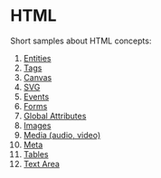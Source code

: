 HTML
====

Short samples about HTML concepts:

1. [Entities](https://github.com/full-stack-bcn/samples/tree/master/html/entities)
1. [Tags](https://github.com/full-stack-bcn/samples/tree/master/html/tags)
1. [Canvas](https://github.com/full-stack-bcn/samples/tree/master/html/canvas)
1. [SVG](https://github.com/full-stack-bcn/samples/tree/master/html/svg)
1. [Events](https://github.com/full-stack-bcn/samples/tree/master/html/events)
1. [Forms](https://github.com/full-stack-bcn/samples/tree/master/html/forms)
1. [Global Attributes](https://github.com/full-stack-bcn/samples/tree/master/html/global-attributes)
1. [Images](https://github.com/full-stack-bcn/samples/tree/master/html/images)
1. [Media (audio, video)](https://github.com/full-stack-bcn/samples/tree/master/html/media)
1. [Meta](https://github.com/full-stack-bcn/samples/tree/master/html/meta)
1. [Tables](https://github.com/full-stack-bcn/samples/tree/master/html/tables)
1. [Text Area](https://github.com/full-stack-bcn/samples/tree/master/html/textarea)
